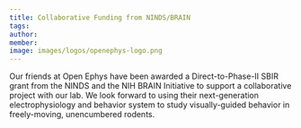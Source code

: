 ```yaml
---
title: Collaborative Funding from NINDS/BRAIN
tags:
author: 
member: 
image: images/logos/openephys-logo.png
---
```


Our friends at Open Ephys have been awarded a Direct-to-Phase-II SBIR grant from the NINDS and the NIH BRAIN Initiative to support a collaborative project with our lab.  We look forward to using their next-generation electrophysiology and behavior system to study visually-guided behavior in freely-moving, unencumbered rodents.
